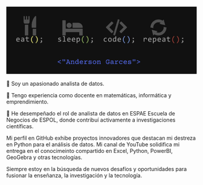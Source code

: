 ![Texto alternativo](https://raw.githubusercontent.com/Andersongarces/image_portadas/main/image_portadas/portada_github.png) 

👾 Soy un apasionado analista de datos.

👾 Tengo experiencia como docente en matemáticas, informática y emprendimiento.

👾 He desempeñado el rol de analista de datos en ESPAE Escuela de Negocios de ESPOL, donde contribuí activamente a investigaciones científicas. 

Mi perfil en GitHub exhibe proyectos innovadores que destacan mi destreza en Python para el análisis de datos.
Mi canal de YouTube solidifica mi entrega en el conocimeinto compartido en Excel, Python, PowerBI, GeoGebra y otras tecnologías. 

Siempre estoy en la búsqueda de nuevos desafíos y oportunidades para fusionar la enseñanza, la investigación y la tecnología. 

